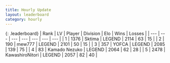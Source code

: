 ```yaml
---
title: Hourly Update
layout: leaderboard
category: hourly
---
```


{: .leaderboard}
| Rank | LV | Player | Division | Elo | Wins | Losses |
| --- | --- | --- | --- | --- | --- | --- |
| <span data-change="0">1</span> | 1376 | <span title="ID: 353063">Sktima</span> | LEGEND | <span data-change="0">2114</span> | <span data-change="0">63</span> | <span data-change="0">15</span> |
| <span data-change="0">2</span> | 190 | <span title="ID: 5578">mew777</span> | LEGEND | <span data-change="0">2101</span> | <span data-change="0">50</span> | <span data-change="0">15</span> |
| <span data-change="0">3</span> | 357 | <span title="ID: 650820">YOFCA</span> | LEGEND | <span data-change="0">2085</span> | <span data-change="0">139</span> | <span data-change="0">75</span> |
| <span data-change="0">4</span> | 83 | <span title="ID: 665001">Kamado Nezuko</span> | LEGEND | <span data-change="4">2064</span> | <span data-change="1">62</span> | <span data-change="0">28</span> |
| <span data-change="0">5</span> | 2478 | <span title="ID: 164871">KawashiroNitori</span> | LEGEND | <span data-change="0">2057</span> | <span data-change="0">82</span> | <span data-change="0">40</span> |